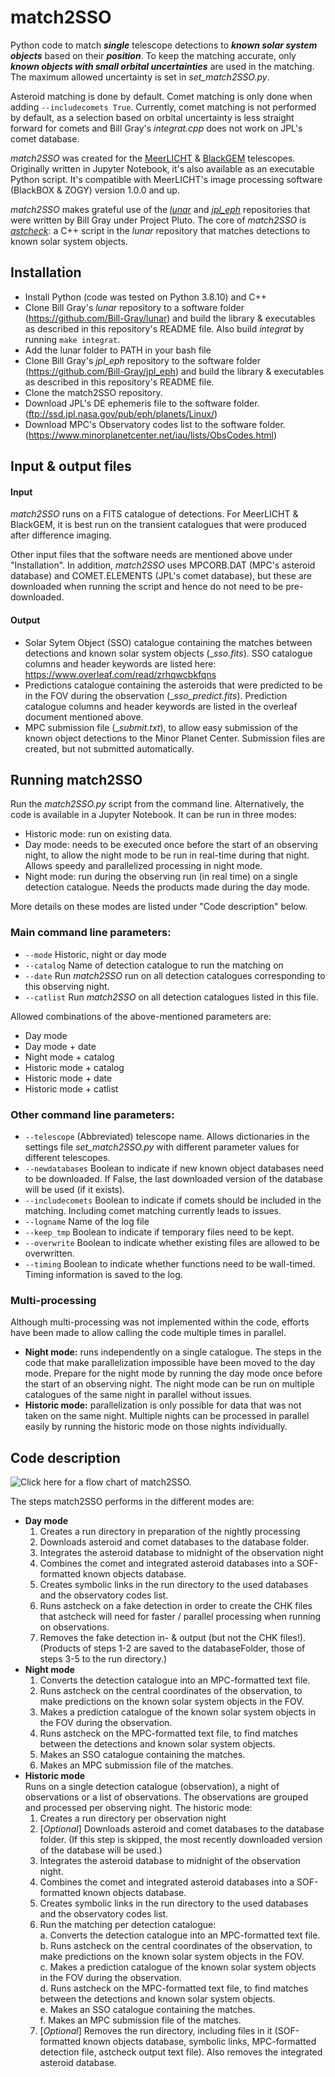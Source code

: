 # match2SSO
Python code to match ***single*** telescope detections to ***known solar system objects*** based on their ***position***. To keep the matching accurate, only ***known objects with small orbital uncertainties*** are used in the matching. The maximum allowed uncertainty is set in _set_match2SSO.py_.

Asteroid matching is done by default. Comet matching is only done when adding ```--includecomets True```. Currently, comet matching is not performed by default, as a selection based on orbital uncertainty is less straight forward for comets and Bill Gray's _integrat.cpp_ does not work on JPL's comet database.

_match2SSO_ was created for the [MeerLICHT](http://www.meerlicht.uct.ac.za/) & [BlackGEM](https://astro.ru.nl/blackgem/) telescopes. Originally written in Jupyter Notebook, it's also available as an executable Python script. It's compatible with MeerLICHT's image processing software (BlackBOX & ZOGY) version 1.0.0 and up.

_match2SSO_ makes grateful use of the [_lunar_](https://github.com/Bill-Gray/lunar) and [_jpl_eph_](https://github.com/Bill-Gray/jpl_eph) repositories that were written by Bill Gray under Project Pluto. The core of _match2SSO_ is [_astcheck_](https://www.projectpluto.com/astcheck.htm): a C++ script in the _lunar_ repository that matches detections to known solar system objects.


## Installation
- Install Python (code was tested on Python 3.8.10) and C++ 
- Clone Bill Gray's _lunar_ repository to a software folder (https://github.com/Bill-Gray/lunar) and build the library & executables as described in this repository's README file. Also build _integrat_ by running ```make integrat```.
- Add the lunar folder to PATH in your bash file
- Clone Bill Gray's _jpl_eph_ repository to the software folder (https://github.com/Bill-Gray/jpl_eph) and build the library & executables as described in this repository's README file.
- Clone the match2SSO repository.
- Download JPL's DE ephemeris file to the software folder. (ftp://ssd.jpl.nasa.gov/pub/eph/planets/Linux/)
- Download MPC's Observatory codes list to the software folder. (https://www.minorplanetcenter.net/iau/lists/ObsCodes.html)


## Input & output files
#### Input
_match2SSO_ runs on a FITS catalogue of detections. For MeerLICHT & BlackGEM, it is best run on the transient catalogues that were produced after difference imaging.

Other input files that the software needs are mentioned above under "Installation".
In addition, _match2SSO_ uses MPCORB.DAT (MPC's asteroid database) and COMET.ELEMENTS (JPL's comet database), but these are downloaded when running the script and hence do not need to be pre-downloaded.

#### Output
- Solar Sytem Object (SSO) catalogue containing the matches between detections and known solar system objects (__sso.fits_). SSO catalogue columns and header keywords are listed here: https://www.overleaf.com/read/zrhqwcbkfqns
- Predictions catalogue containing the asteroids that were predicted to be in the FOV during the observation (__sso_predict.fits_). Prediction catalogue columns and header keywords are listed in the overleaf document mentioned above.
- MPC submission file (__submit.txt_), to allow easy submission of the known object detections to the Minor Planet Center. Submission files are created, but not submitted automatically. 


## Running match2SSO
Run the _match2SSO.py_ script from the command line. Alternatively, the code is available in a Jupyter Notebook. It can be run in three modes:
- Historic mode: run on existing data. 
- Day mode: needs to be executed once before the start of an observing night, to allow the night mode to be run in real-time during that night. Allows speedy and parallelized processing in night mode.
- Night mode: run during the observing run (in real time) on a single detection catalogue. Needs the products made during the day mode.

More details on these modes are listed under "Code description" below.


### Main command line parameters:
- ```--mode``` Historic, night or day mode
- ```--catalog``` Name of detection catalogue to run the matching on
- ```--date``` Run _match2SSO_ run on all detection catalogues corresponding to this observing night.
- ```--catlist``` Run _match2SSO_ on all detection catalogues listed in this file.

Allowed combinations of the above-mentioned parameters are:
- Day mode
- Day mode + date
- Night mode + catalog
- Historic mode + catalog
- Historic mode + date
- Historic mode + catlist


### Other command line parameters:
- ```--telescope``` (Abbreviated) telescope name. Allows dictionaries in the settings file _set_match2SSO.py_ with different parameter values for different telescopes.
- ```--newdatabases``` Boolean to indicate if new known object databases need to be downloaded. If False, the last downloaded version of the database will be used (if it exists).
- ```--includecomets``` Boolean to indicate if comets should be included in the matching. Including comet matching currently leads to issues.
- ```--logname``` Name of the log file
- ```--keep_tmp``` Boolean to indicate if temporary files need to be kept.
- ```--overwrite``` Boolean to indicate whether existing files are allowed to be overwritten.
- ```--timing``` Boolean to indicate whether functions need to be wall-timed. Timing information is saved to the log.


### Multi-processing
Although multi-processing was not implemented within the code, efforts have been made to allow calling the code multiple times in parallel.
- **Night mode:** runs independently on a single catalogue. The steps in the code that make parallelization impossible have been moved to the day mode. Prepare for the night mode by running the day mode once before the start of an observing night. The night mode can be run on multiple catalogues of the same night in parallel without issues. 
- **Historic mode:** parallelization is only possible for data that was not taken on the same night. Multiple nights can be processed in parallel easily by running the historic mode on those nights individually.


## Code description
![Click here for a flow chart of match2SSO.](https://github.com/dpieterse/match2SSO/blob/master/match2SSO_flow.png?raw=true)

The steps match2SSO performs in the different modes are:
- **Day mode**
    1. Creates a run directory in preparation of the nightly processing
    2. Downloads asteroid and comet databases to the database folder.
    3. Integrates the asteroid database to midnight of the observation night
    4. Combines the comet and integrated asteroid databases into a SOF-formatted known objects database.
    5. Creates symbolic links in the run directory to the used databases and the observatory codes list.
    6. Runs astcheck on a fake detection in order to create the CHK files that astcheck will need for faster / parallel processing when running on observations. 
    7. Removes the fake detection in- & output (but not the CHK files!).
    (Products of steps 1-2 are saved to the databaseFolder, those of steps 3-5
    to the run directory.)
- **Night mode**
    1. Converts the detection catalogue into an MPC-formatted text file.
    2. Runs astcheck on the central coordinates of the observation, to make predictions on the known solar system objects in the FOV.
    3. Makes a prediction catalogue of the known solar system objects in the FOV during the observation.
    4. Runs astcheck on the MPC-formatted text file, to find matches between the detections and known solar system objects. 
    5. Makes an SSO catalogue containing the matches.
    6. Makes an MPC submission file of the matches.
- **Historic mode**<br/> Runs on a single detection catalogue (observation), a night of observations or a list of observations. The observations are grouped and processed per observing night. The historic mode:
    1. Creates a run directory per observation night
    2. [_Optional_] Downloads asteroid and comet databases to the database folder. (If this step is skipped, the most recently downloaded version of the database will be used.)
    3. Integrates the asteroid database to midnight of the observation night.
    4. Combines the comet and integrated asteroid databases into a SOF-formatted known objects database.
    5. Creates symbolic links in the run directory to the used databases and the observatory codes list.
    6. Run the matching per detection catalogue:<br/>
          a. Converts the detection catalogue into an MPC-formatted text file.
          <br/>b. Runs astcheck on the central coordinates of the observation, to make predictions on the known solar system objects in the FOV.
          <br/>c. Makes a prediction catalogue of the known solar system objects in the FOV during the observation.
          <br/>d. Runs astcheck on the MPC-formatted text file, to find matches between the detections and known solar system objects. 
          <br/>e. Makes an SSO catalogue containing the matches.
          <br/>f. Makes an MPC submission file of the matches.<br/>
    7. [_Optional_] Removes the run directory, including files in it (SOF-formatted known objects database, symbolic links, MPC-formatted detection file, astcheck output text file). Also removes the integrated asteroid database.
